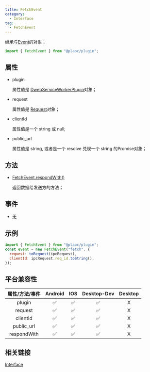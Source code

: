 ```yaml
---
title: FetchEvent
category:
  - Interface
tag:
  - FetchEvent
---
```


继承与[Event](https://developer.mozilla.org/zh-CN/docs/Web/API/Event)的对象；

```js
import { FetchEvent } from "@plaoc/plugin";
```

## 属性

  - plugin

    属性值是 [DwebServiceWorkerPlugin](../../plugin/dweb-service-worker/index.md)对象；

  - request

    属性值是 [Request](../../interface/request/index.md)对象；

  - clientId

    属性值是一个 string 或 null;


  - public_url

    属性值是 string, 或者是一个 resolve 兑现一个 string 的Promise对象；

## 方法

  - [FetchEvent.respondWith()](./respond-with.md)

    返回数据给发送方的方法；

## 事件

  - 无

## 示例
```js
import { FetchEvent } from "@plaoc/plugin";
const event = new FetchEvent("fetch", {
  request: toRequest(ipcRequest),
  clientId: ipcRequest.req_id.toString(),
});
```


## 平台兼容性

| 属性/方法/事件   | Android | IOS | Desktop-Dev | Desktop |
|:--------------:|:-------:|:---:|:-----------:|:-------:|
| plugin         | ✅      | ✅  | ✅           | X       |
| request        | ✅      | ✅  | ✅           | X       |
| clientId       | ✅      | ✅  | ✅           | X       |
| public_url     | ✅      | ✅  | ✅           | X       |
| respondWith    | ✅      | ✅  | ✅           | X       |
 

## 相关链接
[Interface](../index.md)


